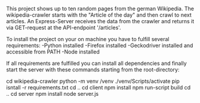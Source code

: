 This project shows up to ten random pages from the german Wikipedia. The wikipedia-crawler starts with the "Article of the day" and then crawl to next articles. An Express-Server receives the data from the crawler and returns it via GET-request at the API-endpoint '/articles'.

To install the project on your on machine you have to fulfill several requirements:
-Python installed
-Firefox installed
-Geckodriver installed and accessible from PATH
-Node installed

If all requirements are fulfilled you can install all dependencies and finally start the server with these commands starting from the root-directory:

cd wikipedia-crawler
python -m venv /venv
./venv/Scripts/activate
pip isntall -r requirements.txt
cd ..
cd client
npm install
npm run-script build
cd ..
cd server
npm install
node server.js